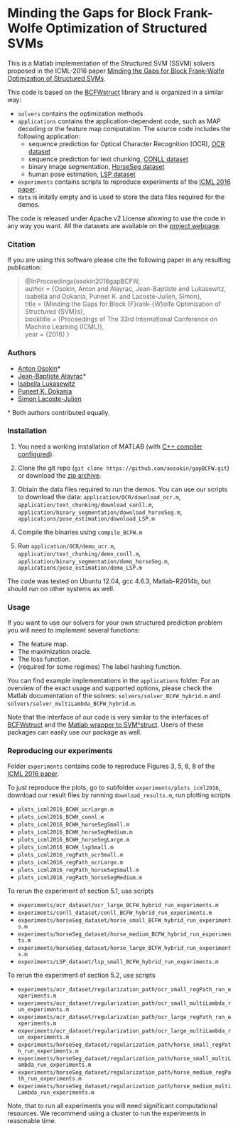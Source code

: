 # Minding the Gaps for Block Frank-Wolfe Optimization of Structured SVMs

This is a Matlab implementation of the Structured SVM (SSVM) solvers proposed in the ICML-2016 paper [Minding the Gaps for Block Frank-Wolfe Optimization of Structured SVMs](http://jmlr.org/proceedings/papers/v48/osokin16-supp.pdf).

This code is based on the [BCFWstruct](https://github.com/ppletscher/BCFWstruct) library and is organized in a similar way:

* `solvers` contains the optimization methods
* `applications` contains the application-dependent code, such as MAP decoding or the feature map computation. The source code includes the following application:
	- sequence prediction for Optical Character Recognition (OCR), [OCR dataset](http://ai.stanford.edu/~btaskar/ocr/)
	- sequence prediction for text chunking, [CONLL dataset](http://www.cnts.ua.ac.be/conll2000/chunking/)
	- binary image segmentation, [HorseSeg dataset](https://pub.ist.ac.at/~akolesnikov/HDSeg/)
	- human pose estimation, [LSP dataset](http://www.comp.leeds.ac.uk/mat4saj/lsp.html)
* `experiments` contains scripts to reproduce experiments of the [ICML 2016 paper](http://jmlr.org/proceedings/papers/v48/osokin16-supp.pdf).
* `data` is initally empty and is used to store the data files required for the demos.

The code is released under Apache v2 License allowing to use the code in any way you want.
All the datasets are available on the [project webpage](http://www.di.ens.fr/sierra/research/gapBCFW/).

### Citation

If you are using this software please cite the following paper in any resulting publication:

>@InProceedings{osokin2016gapBCFW, <br>
    author      = {Osokin, Anton and Alayrac, Jean-Baptiste and Lukasewitz, Isabella and Dokania, Puneet K. and Lacoste-Julien, Simon},<br>
    title       = {Minding the Gaps for Block {F}rank-{W}olfe Optimization of Structured {SVM}s},<br>
    booktitle   = {Proceedings of The 33rd International Conference on Machine Learning (ICML)},<br>
    year        = {2016} }

### Authors

* [Anton Osokin](http://www.di.ens.fr/~osokin/)*
* [Jean-Baptiste Alayrac](http://www.di.ens.fr/~alayrac/)*
* [Isabella Lukasewitz](https://www.linkedin.com/in/isabella-lukasewitz-19159359)
* [Puneet K. Dokania](http://puneetkdokania.github.io/)
* [Simon Lacoste-Julien](http://www.di.ens.fr/~slacoste/)

\* Both authors contributed equally.

### Installation

1. You need a working installation of MATLAB (with [C++ compiler configured](http://www.mathworks.com/help/matlab/matlab_external/what-you-need-to-build-mex-files.html)).

2. Clone the git repo (`git clone https://github.com/aosokin/gapBCFW.git`) or download the [zip archive](https://github.com/aosokin/gapBCFW/archive/master.zip).

3. Obtain the data files required to run the demos. You can use our scripts to download the data: `application/OCR/download_ocr.m`, `application/text_chunking/download_conll.m`, `application/binary_segmentation/download_horseSeg.m`, `applications/pose_estimation/download_LSP.m`

4. Compile the binaries using `compile_BCFW.m`

5. Run `application/OCR/demo_ocr.m`, `application/text_chunking/demo_conll.m`, `application/binary_segmentation/demo_horseSeg.m`, `applications/pose_estimation/demo_LSP.m`

The code was tested on Ubuntu 12.04, gcc 4.6.3, Matlab-R2014b, but should run on other systems as well.

### Usage

If you want to use our solvers for your own structured prediction problem you will need to implement several functions:

* The feature map.
* The maximization oracle.
* The loss function.
* (required for some regimes) The label hashing function.

You can find example implementations in the `applications` folder. For an overview of the exact usage and supported options, please check the Matlab documentation of the solvers: `solvers/solver_BCFW_hybrid.m` and `solvers/solver_multiLambda_BCFW_hybrid.m`.

Note that the interface of our code is very similar to the interfaces of [BCFWstruct](https://github.com/ppletscher/BCFWstruct) and the [Matlab wrapper to SVM^struct](http://www.robots.ox.ac.uk/~vedaldi//svmstruct.html).
Users of these packages can easily use our package as well.

### Reproducing our experiments

Folder `experiments` contains code to reproduce Figures 3, 5, 6, 8 of the [ICML 2016 paper](http://jmlr.org/proceedings/papers/v48/osokin16-supp.pdf).

To just reproduce the plots, go to subfolder `experiments/plots_icml2016`, download our result files by running `download_results.m`, run plotting scripts
* `plots_icml2016_BCWH_ocrLarge.m`
* `plots_icml2016_BCWH_connl.m`
* `plots_icml2016_BCWH_horseSegSmall.m`
* `plots_icml2016_BCWH_horseSegMedium.m`
* `plots_icml2016_BCWH_horseSegLarge.m`
* `plots_icml2016_BCWH_lspSmall.m`
* `plots_icml2016_regPath_ocrSmall.m`
* `plots_icml2016_regPath_ocrLarge.m`
* `plots_icml2016_regPath_horseSegSmall.m`
* `plots_icml2016_regPath_horseSegMedium.m`

To rerun the experiment of section 5.1, use scripts 
* `experiments/ocr_dataset/ocr_large_BCFW_hybrid_run_experiments.m`
* `experiments/conll_dataset/conll_BCFW_hybrid_run_experiments.m`
* `experiments/horseSeg_dataset/horse_small_BCFW_hybrid_run_experiments.m`
* `experiments/horseSeg_dataset/horse_medium_BCFW_hybrid_run_experiments.m`
* `experiments/horseSeg_dataset/horse_large_BCFW_hybrid_run_experiments.m`
* `experiments/LSP_dataset/lsp_small_BCFW_hybrid_run_experiments.m`

To rerun the experiment of section 5.2, use scripts 
* `experiments/ocr_dataset/regularization_path/ocr_small_regPath_run_experiments.m`
* `experiments/ocr_dataset/regularization_path/ocr_small_multiLambda_run_experiments.m`
* `experiments/ocr_dataset/regularization_path/ocr_large_regPath_run_experiments.m`
* `experiments/ocr_dataset/regularization_path/ocr_large_multiLambda_run_experiments.m`
* `experiments/horseSeg_dataset/regularization_path/horse_small_regPath_run_experiments.m`
* `experiments/horseSeg_dataset/regularization_path/horse_small_multiLambda_run_experiments.m`
* `experiments/horseSeg_dataset/regularization_path/horse_medium_regPath_run_experiments.m`
* `experiments/horseSeg_dataset/regularization_path/horse_medium_multiLambda_run_experiments.m`

Note, that to run all experiments you will need significant computational resources. We recommend using a cluster to run the experiments in reasonable time.